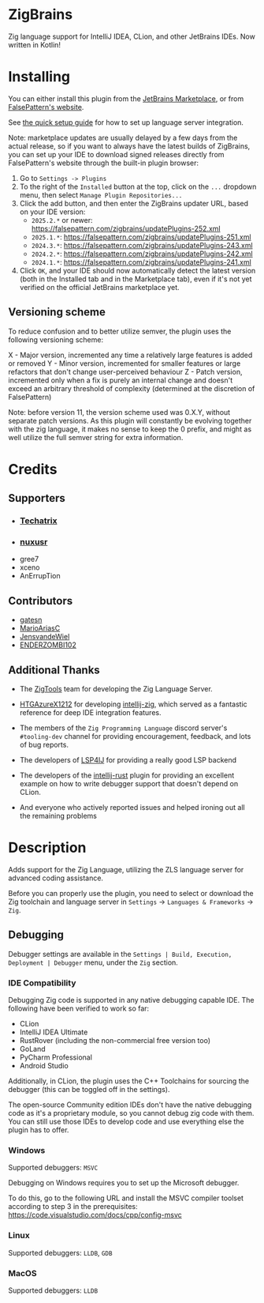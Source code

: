 # ZigBrains

Zig language support for IntelliJ IDEA, CLion, and other JetBrains IDEs. Now written in Kotlin!

# Installing

You can either install this plugin from the [JetBrains Marketplace](https://plugins.jetbrains.com/plugin/22456-zigbrains), or from [FalsePattern's website](https://falsepattern.com/zigbrains).

See [the quick setup guide](#quick-setup-guide-for-zig-and-zls) for how to set up language server integration.

Note: marketplace updates are usually delayed by a few days from the actual release, so if you want to always have the
latest builds of ZigBrains, you can set up your IDE to download signed releases directly from FalsePattern's website
through the built-in plugin browser:

1. Go to `Settings -> Plugins`
2. To the right of the `Installed` button at the top, click on the `...` dropdown menu, then select `Manage Plugin Repositories...`
3. Click the add button, and then enter the ZigBrains updater URL, based on your IDE version:
   - `2025.2.*` or newer: https://falsepattern.com/zigbrains/updatePlugins-252.xml
   - `2025.1.*`: https://falsepattern.com/zigbrains/updatePlugins-251.xml
   - `2024.3.*`: https://falsepattern.com/zigbrains/updatePlugins-243.xml
   - `2024.2.*`: https://falsepattern.com/zigbrains/updatePlugins-242.xml
   - `2024.1.*`: https://falsepattern.com/zigbrains/updatePlugins-241.xml
4. Click `OK`, and your IDE should now automatically detect the latest version
(both in the Installed tab and in the Marketplace tab), even if it's not yet verified on the official JetBrains marketplace yet.

## Versioning scheme
To reduce confusion and to better utilize semver, the plugin uses the following versioning scheme:

X - Major version, incremented any time a relatively large features is added or removed
Y - Minor version, incremented for smaller features or large refactors that don't change user-perceived behaviour
Z - Patch version, incremented only when a fix is purely an internal change and doesn't exceed an arbitrary threshold
of complexity (determined at the discretion of FalsePattern)

Note: before version 11, the version scheme used was 0.X.Y, without separate patch versions.
As this plugin will constantly be evolving together with the zig language, it makes no sense to keep the 0 prefix,
and might as well utilize the full semver string for extra information.

# Credits

## Supporters

- ### [Techatrix](https://github.com/Techatrix)
- ### [nuxusr](https://github.com/nuxusr)
- gree7
- xceno
- AnErrupTion

## Contributors

- [gatesn](https://github.com/gatesn)
- [MarioAriasC](https://github.com/MarioAriasC)
- [JensvandeWiel](https://github.com/JensvandeWiel)
- [ENDERZOMBI102](https://github.com/ENDERZOMBI102)

## Additional Thanks

- The [ZigTools](https://github.com/zigtools/) team for developing the Zig Language Server.

- [HTGAzureX1212](https://github.com/HTGAzureX1212) for developing [intellij-zig](https://github.com/intellij-zig/intellij-zig),
which served as a fantastic reference for deep IDE integration features.

- The members of the `Zig Programming Language` discord server's `#tooling-dev` channel for providing encouragement,
feedback, and lots of bug reports. 

- The developers of [LSP4IJ](https://github.com/redhat-developer/lsp4ij) for providing a really good LSP backend

- The developers of the [intellij-rust](https://github.com/intellij-rust/intellij-rust/) plugin for providing an
excellent example on how to write debugger support that doesn't depend on CLion.

- And everyone who actively reported issues and helped ironing out all the remaining problems

# Description

<!-- Plugin description -->
Adds support for the Zig Language, utilizing the ZLS language server for advanced coding assistance.

Before you can properly use the plugin, you need to select or download the Zig toolchain and language server in `Settings` -> `Languages & Frameworks` -> `Zig`.

## Debugging

Debugger settings are available in the `Settings | Build, Execution, Deployment | Debugger` menu, under the `Zig` section. 

### IDE Compatibility
Debugging Zig code is supported in any native debugging capable IDE. The following have been verified to work so far:

- CLion
- IntelliJ IDEA Ultimate
- RustRover (including the non-commercial free version too)
- GoLand
- PyCharm Professional
- Android Studio

Additionally, in CLion, the plugin uses the C++ Toolchains for sourcing the debugger (this can be toggled off in the settings).

The open-source Community edition IDEs don't have the native debugging code as it's a proprietary module, so you cannot
debug zig code with them. You can still use those IDEs to develop code and use everything else the plugin has to offer.

### Windows

Supported debuggers: `MSVC`

Debugging on Windows requires you to set up the Microsoft debugger.

To do this, go to the following URL and install the MSVC compiler toolset according to step 3 in the prerequisites:
https://code.visualstudio.com/docs/cpp/config-msvc

### Linux

Supported debuggers: `LLDB`, `GDB`

### MacOS

Supported debuggers: `LLDB`

<!-- Plugin description end -->
